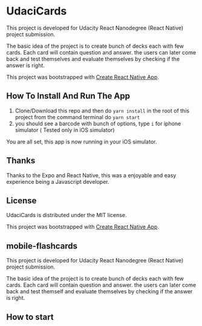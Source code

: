 # UdaciCards
This project is developed for Udacity React Nanodegree (React Native) project submission.

The basic idea of the project is to create bunch of decks each with few cards. Each card will contain question and answer. the users can later come back and test themselves and evaluate themselves by checking if the answer is right.

This project was bootstrapped with [Create React Native App](https://github.com/react-community/create-react-native-app).

## How To Install And Run The App

1. Clone/Download this repo and then do `yarn install` in the root of this project from the command terminal
  do `yarn start`
2. you should see a barcode with bunch of options, type `i` for iphone simulator ( Tested only in iOS simulator)

You are all set, this app is now running in your iOS simulator.


## Thanks

Thanks to the Expo and React Native, this was a enjoyable and easy experience being a Javascript developer.

## License

UdaciCards is distributed under the MIT license.





This project was bootstrapped with [Create React Native App](https://github.com/react-community/create-react-native-app).

## mobile-flashcards

This project is developed for Udacity React Nanodegree (React Native) project submission.

The basic idea of the project is to create bunch of decks each with few cards. Each card will contain question and answer. the users can later come back and test themself and evaluate themselves by checking if the answer is right.

## How to start
